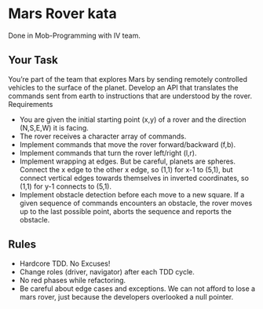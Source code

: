 # Mars Rover kata

Done in Mob-Programming with IV team.

## Your Task

You’re part of the team that explores Mars by sending remotely controlled vehicles to the surface of the planet. Develop an API that translates the commands sent from earth to instructions that are understood by the rover.
Requirements

* You are given the initial starting point (x,y) of a rover and the direction (N,S,E,W) it is facing.
* The rover receives a character array of commands.
* Implement commands that move the rover forward/backward (f,b).
* Implement commands that turn the rover left/right (l,r).
* Implement wrapping at edges. But be careful, planets are spheres. Connect the x edge to the other x edge, so (1,1) for x-1 to (5,1), but connect vertical edges towards themselves in inverted coordinates, so (1,1) for y-1 connects to (5,1).
* Implement obstacle detection before each move to a new square. If a given sequence of commands encounters an obstacle, the rover moves up to the last possible point, aborts the sequence and reports the obstacle.

## Rules

* Hardcore TDD. No Excuses!
* Change roles (driver, navigator) after each TDD cycle.
* No red phases while refactoring.
* Be careful about edge cases and exceptions. We can not afford to lose a mars rover, just because the developers overlooked a null pointer.